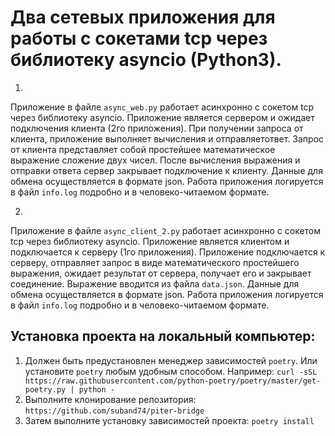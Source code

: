 # Два сетевых приложения для работы с сокетами tcp через библиотеку asyncio (Python3).

1.
Приложение в файле `async_web.py` работает асинхронно с сокетом tcp через библиотеку asyncio.
Приложение является сервером и ожидает подключения клиента (2го приложения). При получении
запроса от клиента, приложение выполняет вычисления и отправляетответ. Запрос от клиента представляет
собой простейшее математическое выражение сложение двух чисел. После вычисления выражения и
отправки ответа сервер закрывает подключение к клиенту. Данные для обмена осуществляется в формате json.
Работа приложения логируется в файл `info.log` подробно и в человеко-читаемом формате.

2.
Приложение в файле `async_client_2.py` работает асинхронно с сокетом tcp через библиотеку asyncio.
Приложение является клиентом и подключается к серверу (1го приложения). Приложение подключается
к серверу, отправляет запрос в виде математического простейшего выражения, ожидает результат от сервера,
получает его и закрывает соединение. Выражение вводится из файла `data.json`. Данные для обмена осуществляется
в формате json. Работа приложения логируется в файл `info.log` подробно и в человеко-читаемом формате.

## Установка проекта на локальный компьютер:

1. Должен быть предустановлен менеджер зависимостей `poetry`. Или установите `poetry` любым удобным способом. 
   Например: `curl -sSL https://raw.githubusercontent.com/python-poetry/poetry/master/get-poetry.py | python -` 
2. Выполните клонирование репозитория: `https://github.com/suband74/piter-bridge`
3. Затем выполните установку зависимостей проекта: `poetry install`

